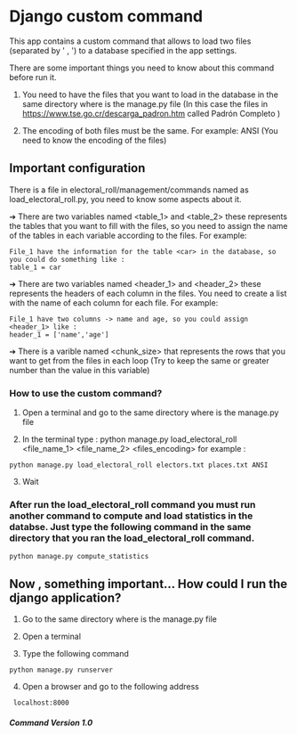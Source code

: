 # Django custom command

This app contains a custom command that allows to load two files (separated by ' , ') to a database specified in the app settings. 

There are some important things you need to know about this command before run it.

1. You need to have the files that you want to load in the database in the same directory where is the manage.py file (In this case the files in https://www.tse.go.cr/descarga_padron.htm called Padrón Completo )

2. The encoding of both files must be the same. For example: ANSI (You need to know the encoding of the files)


## Important configuration

There is a file in electoral_roll/management/commands named as load_electoral_roll.py, you need to know some aspects about it.

➔ There are two variables named <table_1> and <table_2> these represents the tables that you want to fill with the files, so you need to assign the name of the tables in each variable according to the files. For example:
 ```
File_1 have the information for the table <car> in the database, so you could do something like : 
table_1 = car
 ```
➔ There are two variables named <header_1> and <header_2> these represents the headers of each column in the files. You need to create a list with the name of each column for each file. For example:
 ```
File_1 have two columns -> name and age, so you could assign <header_1> like : 
header_1 = ['name','age']
 ```
 ➔ There is a varible named <chunk_size> that represents the rows that you want to get from the files in each loop (Try to keep the same or greater number than the value in this variable)

### How to use the custom command?

1. Open a terminal and go to the same directory where is the manage.py file

2. In the terminal type : python manage.py load_electoral_roll <file_name_1> <file_name_2> <files_encoding> for example :
```
python manage.py load_electoral_roll electors.txt places.txt ANSI
```
3. Wait

### After run the load_electoral_roll command you must run another command to compute and load statistics in the databse. Just type the following command in the same directory that you ran the load_electoral_roll command.

```
python manage.py compute_statistics
```

## Now , something important... How could I run the django application?


1. Go to the same directory where is the manage.py file

2. Open a terminal

3. Type the following command 

```
python manage.py runserver
```

4. Open a browser and go to the following address
```
 localhost:8000
```
##### Command Version 1.0